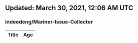 ## Updated: March 30, 2021, 12:06 AM UTC


### indeedeng/Mariner-Issue-Collector
|**Title**|**Age**|
|:----|:----|